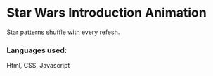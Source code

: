 # Star Wars Introduction Animation
Star patterns shuffle with every refesh.

### Languages used:
Html, CSS, Javascript
